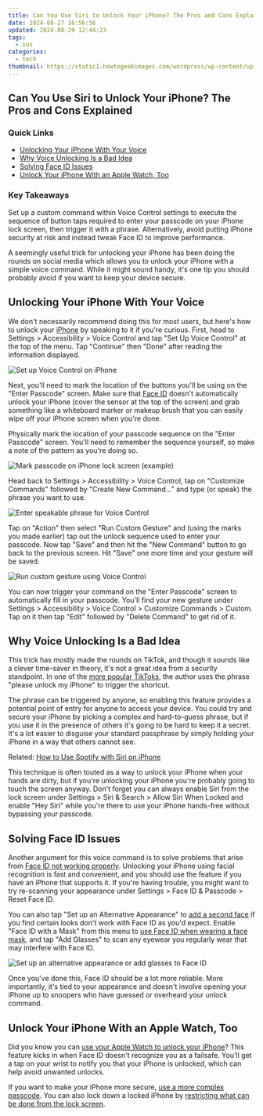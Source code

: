 ```yaml
---
title: Can You Use Siri to Unlock Your iPhone? The Pros and Cons Explained
date: 2024-08-27 16:56:56
updated: 2024-08-29 12:44:23
tags:
  - ios
categories:
  - tech
thumbnail: https://static1.howtogeekimages.com/wordpress/wp-content/uploads/2021/06/Apple-iPhone-14-Pros-Lightning-port-speaker-and-microphone-cutouts.jpg
---
```


## Can You Use Siri to Unlock Your iPhone? The Pros and Cons Explained

### Quick Links

* [Unlocking Your iPhone With Your Voice](https://instagram-videos.techidaily.com/updated-instagram-voice-customization-made-easy/)
* [Why Voice Unlocking Is a Bad Idea](https://howto.techidaily.com/infinix-hot-40-pro-screen-unresponsive-heres-how-to-fix-it-drfone-by-drfone-fix-android-problems-fix-android-problems/)
* [Solving Face ID Issues](https://tech-savvy.techidaily.com/the-comprehensive-guide-to-scholarly-writing-and-ai/)
* [Unlock Your iPhone With an Apple Watch, Too](https://graphic-issues.techidaily.com/eliminating-blurry-displays-with-win11/)

### Key Takeaways

 Set up a custom command within Voice Control settings to execute the sequence of button taps required to enter your passcode on your iPhone lock screen, then trigger it with a phrase. Alternatively, avoid putting iPhone security at risk and instead tweak Face ID to improve performance.

 A seemingly useful trick for unlocking your iPhone has been doing the rounds on social media which allows you to unlock your iPhone with a simple voice command. While it might sound handy, it's one tip you should probably avoid if you want to keep your device secure.

##  Unlocking Your iPhone With Your Voice

 We don't necessarily recommend doing this for most users, but here's how to unlock your [iPhone](https://vimeo-videos.techidaily.com/in-2024-quick-vimeo-transformation-tips-easy-to-create-gifs/) by speaking to it if you're curious. First, head to Settings > Accessibility > Voice Control and tap "Set Up Voice Control" at the top of the menu. Tap "Continue" then "Done" after reading the information displayed.

![Set up Voice Control on iPhone](https://static1.howtogeekimages.com/wordpress/wp-content/uploads/2023/01/set_up_voice_control.jpg) 

 Next, you'll need to mark the location of the buttons you'll be using on the "Enter Passcode" screen. Make sure that [Face ID](https://instagram-video-files.techidaily.com/new-mastering-instagram-concealing-tags-efficiently/) doesn't automatically unlock your iPhone (cover the sensor at the top of the screen) and grab something like a whiteboard marker or makeup brush that you can easily wipe off your iPhone screen when you're done.

 Physically mark the location of your passcode sequence on the "Enter Passcode" screen. You'll need to remember the sequence yourself, so make a note of the pattern as you're doing so.

![Mark passcode on iPhone lock screen (example)](https://static1.howtogeekimages.com/wordpress/wp-content/uploads/2023/01/enter_passcode-2-1.jpg) 

 Head back to Settings > Accessibility > Voice Control, tap on "Customize Commands" followed by "Create New Command..." and type (or speak) the phrase you want to use.

![Enter speakable phrase for Voice Control](https://static1.howtogeekimages.com/wordpress/wp-content/uploads/2023/01/enter_phrase.jpg) 

 Tap on "Action" then select "Run Custom Gesture" and (using the marks you made earlier) tap out the unlock sequence used to enter your passcode. Now tap "Save" and then hit the "New Command" button to go back to the previous screen. Hit "Save" one more time and your gesture will be saved.

![Run custom gesture using Voice Control](https://static1.howtogeekimages.com/wordpress/wp-content/uploads/2023/01/run_custom_gesture.jpg) 

 You can now trigger your command on the "Enter Passcode" screen to automatically fill in your passcode. You'll find your new gesture under Settings > Accessibility > Voice Control > Customize Commands > Custom. Tap on it then tap "Edit" followed by "Delete Command" to get rid of it.

##  Why Voice Unlocking Is a Bad Idea

 This trick has mostly made the rounds on TikTok, and though it sounds like a clever time-saver in theory, it's not a great idea from a security standpoint. In one of the [more popular TikToks](https://www.tiktok.com/@hardreset.info/video/7108688191317691653/), the author uses the phrase "please unlock my iPhone" to trigger the shortcut.

 The phrase can be triggered by anyone, so enabling this feature provides a potential point of entry for anyone to access your device. You could try and secure your iPhone by picking a complex and hard-to-guess phrase, but if you use it in the presence of others it's going to be hard to keep it a secret. It's a lot easier to disguise your standard passphrase by simply holding your iPhone in a way that others cannot see.

Related: [How to Use Spotify with Siri on iPhone](https://desktop-recording.techidaily.com/new-terras-treasures-selecting-the-top-mapping-games/) 

 This technique is often touted as a way to unlock your iPhone when your hands are dirty, but if you're unlocking your iPhone you're probably going to touch the screen anyway. Don't forget you can always enable Siri from the lock screen under Settings > Siri & Search > Allow Siri When Locked and enable "Hey Siri" while you're there to use your iPhone hands-free without bypassing your passcode.

##  Solving Face ID Issues

 Another argument for this voice command is to solve problems that arise from [Face ID not working properly](https://extra-support.techidaily.com/new-premium-panzoid-structure-packs/). Unlocking your iPhone using facial recognition is fast and convenient, and you should use the feature if you have an iPhone that supports it. If you're having trouble, you might want to try re-scanning your appearance under Settings > Face ID & Passcode > Reset Face ID.

 You can also tap "Set up an Alternative Appearance" to [add a second face](https://facebook-clips.techidaily.com/updated-in-2024-cataloging-fb-video-ratios/) if you find certain looks don't work with Face ID as you'd expect. Enable "Face ID with a Mask" from this menu to [use Face ID when wearing a face mask](https://some-techniques.techidaily.com/in-2024-harmonious-hushes-softening-sounds-with-garageband/), and tap "Add Glasses" to scan any eyewear you regularly wear that may interfere with Face ID.

![Set up an alternative appearance or add glasses to Face ID](https://static1.howtogeekimages.com/wordpress/wp-content/uploads/2023/01/alternative_appearance.jpg) 

 Once you've done this, Face ID should be a lot more reliable. More importantly, it's tied to your appearance and doesn't involve opening your iPhone up to snoopers who have guessed or overheard your unlock command.

##  Unlock Your iPhone With an Apple Watch, Too

 Did you know you can [use your Apple Watch to unlock your iPhone](https://review-topics.techidaily.com/how-to-unlock-a-disable-iphone-13-mini-using-macos-finder-by-drfone-ios-unlock-ios-unlock/)? This feature kicks in when Face ID doesn't recognize you as a failsafe. You'll get a tap on your wrist to notify you that your iPhone is unlocked, which can help avoid unwanted unlocks.

 If you want to make your iPhone more secure, [use a more complex passcode](https://fox-info.techidaily.com/2024-approved-spectacular-vision-immersive-movies/). You can also lock down a locked iPhone by [restricting what can be done from the lock screen](https://android-transfer.techidaily.com/how-to-transfer-videos-from-lava-blaze-2-to-ipad-drfone-by-drfone-transfer-from-android-transfer-from-android/).

<ins class="adsbygoogle"
     style="display:block"
     data-ad-format="autorelaxed"
     data-ad-client="ca-pub-7571918770474297"
     data-ad-slot="1223367746"></ins>



<ins class="adsbygoogle"
     style="display:block"
     data-ad-client="ca-pub-7571918770474297"
     data-ad-slot="8358498916"
     data-ad-format="auto"
     data-full-width-responsive="true"></ins>
